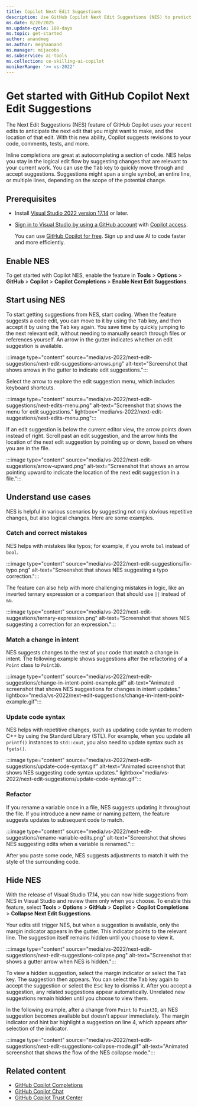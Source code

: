 ```yaml
---
title: Copilot Next Edit Suggestions
description: Use GitHub Copilot Next Edit Suggestions (NES) to predict where you'll want to make your next edit and what that edit should be, based on your recent code edits.
ms.date: 8/20/2025
ms.update-cycle: 180-days
ms.topic: get-started
author: anandmeg
ms.author: meghaanand
ms.manager: mijacobs
ms.subservice: ai-tools
ms.collection: ce-skilling-ai-copilot
monikerRange: '>= vs-2022'
---
```

# Get started with GitHub Copilot Next Edit Suggestions

The Next Edit Suggestions (NES) feature of GitHub Copilot uses your recent edits to anticipate the next edit that you might want to make, and the location of that edit. With this new ability, Copilot suggests revisions to your code, comments, tests, and more.

Inline completions are great at autocompleting a section of code. NES helps you stay in the logical edit flow by suggesting changes that are relevant to your current work. You can use the <kbd>Tab</kbd> key to quickly move through and accept suggestions. Suggestions might span a single symbol, an entire line, or multiple lines, depending on the scope of the potential change.

## Prerequisites

- Install [Visual Studio 2022 version 17.14](/visualstudio/releases/2022/release-history) or later.
- [Sign in to Visual Studio by using a GitHub account](work-with-github-accounts.md) with [Copilot access](https://docs.github.com/en/copilot/about-github-copilot/what-is-github-copilot#getting-access-to-copilot).
  
  You can use [GitHub Copilot for free](copilot-free-plan.md). Sign up and use AI to code faster and more efficiently.

## Enable NES

To get started with Copilot NES, enable the feature in **Tools** > **Options** > **GitHub** > **Copilot** > **Copilot Completions** > **Enable Next Edit Suggestions**.

## Start using NES

To start getting suggestions from NES, start coding. When the feature suggests a code edit, you can move to it by using the <kbd>Tab</kbd> key, and then accept it by using the <kbd>Tab</kbd> key again. You save time by quickly jumping to the next relevant edit, without needing to manually search through files or references yourself. An arrow in the gutter indicates whether an edit suggestion is available.

:::image type="content" source="media/vs-2022/next-edit-suggestions/next-edit-suggestions-arrows.png" alt-text="Screenshot that shows arrows in the gutter to indicate edit suggestions.":::

Select the arrow to explore the edit suggestion menu, which includes keyboard shortcuts.

:::image type="content" source="media/vs-2022/next-edit-suggestions/next-edits-menu.png" alt-text="Screenshot that shows the menu for edit suggestions." lightbox="media/vs-2022/next-edit-suggestions/next-edits-menu.png":::

If an edit suggestion is below the current editor view, the arrow points down instead of right. Scroll past an edit suggestion, and the arrow hints the location of the next edit suggestion by pointing up or down, based on where you are in the file.

:::image type="content" source="media/vs-2022/next-edit-suggestions/arrow-upward.png" alt-text="Screenshot that shows an arrow pointing upward to indicate the location of the next edit suggestion in a file.":::

## Understand use cases

NES is helpful in various scenarios by suggesting not only obvious repetitive changes, but also logical changes. Here are some examples.

### Catch and correct mistakes

NES helps with mistakes like typos; for example, if you wrote `bol` instead of `bool`.

:::image type="content" source="media/vs-2022/next-edit-suggestions/fix-typo.png" alt-text="Screenshot that shows NES suggesting a typo correction.":::

The feature can also help with more challenging mistakes in logic, like an inverted ternary expression or a comparison that should use `||` instead of `&&`.

:::image type="content" source="media/vs-2022/next-edit-suggestions/ternary-expression.png" alt-text="Screenshot that shows NES suggesting a correction for an expression.":::

### Match a change in intent

NES suggests changes to the rest of your code that match a change in intent. The following example shows suggestions after the refactoring of a `Point` class to `Point3D`.

:::image type="content" source="media/vs-2022/next-edit-suggestions/change-in-intent-point-example.gif" alt-text="Animated screenshot that shows NES suggestions for changes in intent updates." lightbox="media/vs-2022/next-edit-suggestions/change-in-intent-point-example.gif":::

### Update code syntax

NES helps with repetitive changes, such as updating code syntax to modern C++ by using the Standard Library (STL). For example, when you update all `printf()` instances to `std::cout`, you also need to update syntax such as `fgets()`.

:::image type="content" source="media/vs-2022/next-edit-suggestions/update-code-syntax.gif" alt-text="Animated screenshot that shows NES suggesting code syntax updates." lightbox="media/vs-2022/next-edit-suggestions/update-code-syntax.gif":::

### Refactor

If you rename a variable once in a file, NES suggests updating it throughout the file. If you introduce a new name or naming pattern, the feature suggests updates to subsequent code to match.

:::image type="content" source="media/vs-2022/next-edit-suggestions/rename-variable-edits.png" alt-text="Screenshot that shows NES suggesting edits when a variable is renamed.":::
  
After you paste some code, NES suggests adjustments to match it with the style of the surrounding code.

## Hide NES

With the release of Visual Studio 17.14, you can now hide suggestions from NES in Visual Studio and review them only when you choose. To enable this feature, select **Tools** > **Options** > **GitHub** > **Copilot** > **Copilot Completions** > **Collapse Next Edit Suggestions**.

Your edits still trigger NES, but when a suggestion is available, only the margin indicator appears in the gutter. This indicator points to the relevant line. The suggestion itself remains hidden until you choose to view it.

:::image type="content" source="media/vs-2022/next-edit-suggestions/next-edit-suggestions-collapse.png" alt-text="Screenshot that shows a gutter arrow when NES is hidden.":::

To view a hidden suggestion, select the margin indicator or select the <kbd>Tab</kbd> key. The suggestion then appears. You can select the <kbd>Tab</kbd> key again to accept the suggestion or select the <kbd>Esc</kbd> key to dismiss it. After you accept a suggestion, any related suggestions appear automatically. Unrelated new suggestions remain hidden until you choose to view them.

In the following example, after a change from `Point` to `Point3D`, an NES suggestion becomes available but doesn't appear immediately. The margin indicator and hint bar highlight a suggestion on line 4, which appears after selection of the indicator.

:::image type="content" source="media/vs-2022/next-edit-suggestions/next-edit-suggestions-collapse-mode.gif" alt-text="Animated screenshot that shows the flow of the NES collapse mode.":::

## Related content

- [GitHub Copilot Completions](visual-studio-github-copilot-extension.md)
- [GitHub Copilot Chat](visual-studio-github-copilot-chat.md)
- [GitHub Copilot Trust Center](https://resources.github.com/copilot-trust-center/)
